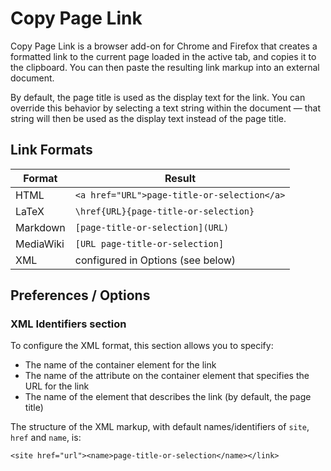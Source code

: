 # Copy Page Link

Copy Page Link is a browser add-on for Chrome and Firefox that creates a
formatted link to the current page loaded in the active tab, and copies it
to the clipboard. You can then paste the resulting link markup into an
external document.

By default, the page title is used as the display text for the link. You can
override this behavior by selecting a text string within the document — that
string will then be used as the display text instead of the page title.

## Link Formats

| Format    | Result                                      |
| --------- | ------------------------------------------- |
| HTML      | `<a href="URL">page-title-or-selection</a>` |
| LaTeX     | `\href{URL}{page-title-or-selection}`       |
| Markdown  | `[page-title-or-selection](URL)`            |
| MediaWiki | `[URL page-title-or-selection]`             |
| XML       | configured in Options (see below)           |

## Preferences / Options

### XML Identifiers section

To configure the XML format, this section allows you to specify:

* The name of the container element for the link
* The name of the attribute on the container element that specifies the URL
  for the link
* The name of the element that describes the link (by default, the page title)

The structure of the XML markup, with default names/identifiers of `site`,
`href` and `name`, is:

`<site href="url"><name>page-title-or-selection</name></link>`
